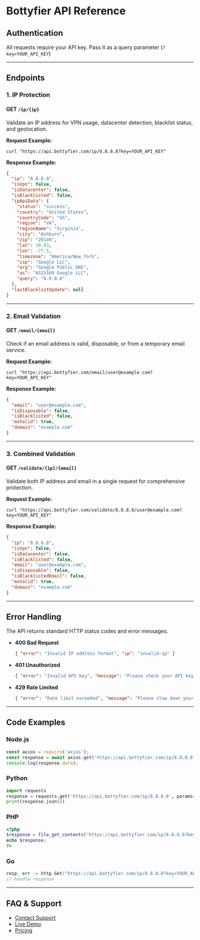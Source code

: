 # Bottyfier API Reference

## Authentication

All requests require your API key. Pass it as a query parameter (`?key=YOUR_API_KEY`)

---

## Endpoints

### 1. IP Protection

#### GET `/ip/{ip}`
Validate an IP address for VPN usage, datacenter detection, blacklist status, and geolocation.

**Request Example:**
```
curl "https://api.bottyfier.com/ip/8.8.8.8?key=YOUR_API_KEY"
```

**Response Example:**
```json
{
  "ip": "8.8.8.8",
  "isVpn": false,
  "isDatacenter": false,
  "isBlacklisted": false,
  "ipApiData": {
    "status": "success",
    "country": "United States",
    "countryCode": "US",
    "region": "VA",
    "regionName": "Virginia",
    "city": "Ashburn",
    "zip": "20149",
    "lat": 39.03,
    "lon": -77.5,
    "timezone": "America/New_York",
    "isp": "Google LLC",
    "org": "Google Public DNS",
    "as": "AS15169 Google LLC",
    "query": "8.8.8.8"
  },
  "lastBlacklistUpdate": null
}
```

---

### 2. Email Validation

#### GET `/email/{email}`
Check if an email address is valid, disposable, or from a temporary email service.

**Request Example:**
```
curl "https://api.bottyfier.com/email/user@example.com?key=YOUR_API_KEY"
```

**Response Example:**
```json
{
  "email": "user@example.com",
  "isDisposable": false,
  "isBlacklisted": false,
  "mxValid": true,
  "domain": "example.com"
}
```

---

### 3. Combined Validation

#### GET `/validate/{ip}/{email}`
Validate both IP address and email in a single request for comprehensive protection.

**Request Example:**
```
curl "https://api.bottyfier.com/validate/8.8.8.8/user@example.com?key=YOUR_API_KEY"
```

**Response Example:**
```json
{
  "ip": "8.8.8.8",
  "isVpn": false,
  "isDatacenter": false,
  "isBlacklisted": false,
  "email": "user@example.com",
  "isDisposable": false,
  "isBlacklistedEmail": false,
  "mxValid": true,
  "domain": "example.com"
}
```

---

## Error Handling

The API returns standard HTTP status codes and error messages.

- **400 Bad Request**
  ```json
  { "error": "Invalid IP address format", "ip": "invalid-ip" }
  ```
- **401 Unauthorized**
  ```json
  { "error": "Invalid API key", "message": "Please check your API key and try again" }
  ```
- **429 Rate Limited**
  ```json
  { "error": "Rate limit exceeded", "message": "Please slow down your requests", "retry_after": 60 }
  ```

---

## Code Examples

### Node.js
```js
const axios = require('axios');
const response = await axios.get('https://api.bottyfier.com/ip/8.8.8.8?key=YOUR_API_KEY');
console.log(response.data);
```

### Python
```python
import requests
response = requests.get('https://api.bottyfier.com/ip/8.8.8.8', params={'key': 'YOUR_API_KEY'})
print(response.json())
```

### PHP
```php
<?php
$response = file_get_contents('https://api.bottyfier.com/ip/8.8.8.8?key=YOUR_API_KEY');
echo $response;
?>
```

### Go
```go
resp, err := http.Get("https://api.bottyfier.com/ip/8.8.8.8?key=YOUR_API_KEY")
// handle response
```

---

## FAQ & Support

- [Contact Support](https://bottyfier.com/contact)
- [Live Demo](https://bottyfier.com/demo)
- [Pricing](https://bottyfier.com/pricing) 
